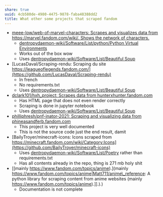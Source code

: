 ```yaml
---
share: true
uuid: 4cb580de-4980-4475-9878-faba48388dd2
title: What other some projects that scraped fandom
---
```

* [meee-low/web-of-marvel-characters: Scrapes and visualizes data from https://marvel.fandom.com/wiki/. Shows the network of characters.](https://github.com/meee-low/web-of-marvel-characters)
	* [dentropydaemon-wiki/Software/List/python/Python Virtual Environments](/undefined)
	* Works out of the box wow
	* Uses [dentropydaemon-wiki/Software/List/Beautiful Soup](/undefined)
* [LucasDaval/Scraping-rendu: Scraping du site https://leagueoflegends.fandom.com/](https://github.com/LucasDaval/Scraping-rendu)
	* In french
	* No requirements.txt
	* Uses [dentropydaemon-wiki/Software/List/Beautiful Soup](/undefined)
* [dclark101/hxh\_project: Scrapes data from hunterxhunter.fandom.com](https://github.com/dclark101/hxh_project)
	* Has HTML page that does not even render correctly
	* Scraping is done in jupyter notebook
	* Uses [dentropydaemon-wiki/Software/List/Beautiful Soup](/undefined)
* [philliphresh/pnf-inator-2021: Scraping and visualizing data from phineasandferb.fandom.com](https://github.com/philliphresh/pnf-inator-2021)
	* This project is very well documented
	* This is not the source code just the end result, damit
* [BailyTroyer/minecraft-icons: Icons scraped from https://minecraft.fandom.com/wiki/Category:Icons](https://github.com/BailyTroyer/minecraft-icons)
	* Uses [dentropydaemon-wiki/Software/List/Poetry](/undefined) rather than requirements.txt
	* Has all contents already in the repo, thing is 271 mb holy shit
* [[mainly https://www.fandom.com/topics/anime).](mainly https://www.fandom.com/topics/anime|Matt711/anime\_reference: A python library for scraping content from anime websites (mainly https://www.fandom.com/topics/anime).]].).)
	* Documentation is not complete